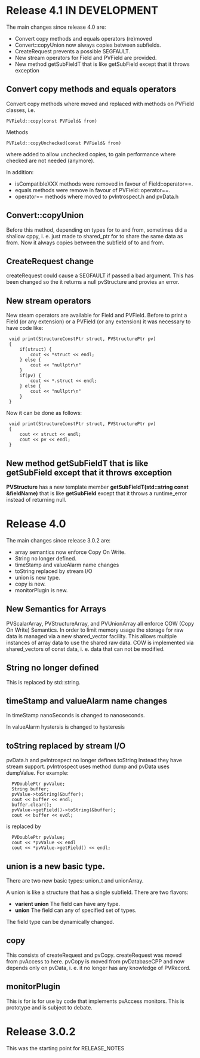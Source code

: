 Release 4.1 IN DEVELOPMENT
===========

The main changes since release 4.0 are:

* Convert copy methods and equals operators (re)moved
* Convert::copyUnion now always copies between subfields.
* CreateRequest prevents a possible SEGFAULT.
* New stream operators for Field and PVField are provided.
* New method getSubFieldT that is like getSubField except that it throws exception

Convert copy methods and equals operators
-----------------------------------------

Convert copy methods where moved and replaced with methods
on PVField classes, i.e.

    PVField::copy(const PVField& from)

Methods

    PVField::copyUnchecked(const PVField& from)

where added to allow unchecked copies, to gain performance
where checked are not needed (anymore).

In addition:
- isCompatibleXXX methods were removed in favour of Field::operator==.
- equals methods were remove in favour of PVField::operator==.
- operator== methods where moved to pvIntrospect.h and pvData.h

Convert::copyUnion
-----------------

Before this method, depending on types for to and from,
sometimes did a shallow cppy, i. e. just made to shared_ptr for to 
share the same data as from.
Now it always copies between the subfield of to and from.

CreateRequest change
--------------------

createRequest could cause a SEGFAULT if passed a bad argument.
This has been changed so the it returns a null pvStructure
and provies an error.

New stream operators
--------------------

New steam operators are available for Field and PVField.
Before to print a Field (or any extension) or a PVField (or any extension)
it was necessary to have code like:

     void print(StructureConstPtr struct, PVStructurePtr pv)
     {
         if(struct) {
             cout << *struct << endl;
         } else {
             cout << "nullptr\n"
         }
         if(pv) {
             cout << *.struct << endl;
         } else {
             cout << "nullptr\n"
         }
     }

Now it can be done as follows:

     void print(StructureConstPtr struct, PVStructurePtr pv)
     {
         cout << struct << endl;
         cout << pv << endl;
     }

New method getSubFieldT that is like getSubField except that it throws exception
--------------------

<b>PVStructure</b> has a new template member <b>getSubFieldT(std::string const &fieldName)</b>
that is like <b>getSubField</b> except that it throws a runtime_error
instead of returning null.

Release 4.0
===========

The main changes since release 3.0.2 are:

* array semantics now enforce Copy On Write.
* String no longer defined.
* timeStamp and valueAlarm name changes
* toString replaced by stream I/O 
* union is new type.
* copy is new.
* monitorPlugin is new.

New Semantics for Arrays
--------

PVScalarArray, PVStructureArray, and PVUnionArray all enforce COW (Copy On Write) Semantics.
In order to limit memory usage the storage for raw data is managed via a new shared_vector facility.
This allows multiple instances of array data to use the shared raw data.
COW is implemented via shared_vectors of const data, i. e. data that can not be modified.


String no longer defined
---------

This is replaced by std::string.


timeStamp and valueAlarm name changes
--------------

In timeStamp nanoSeconds is changed to nanoseconds.

In valueAlarm hystersis is changed to hysteresis


toString replaced by stream I/O
---------

pvData.h and pvIntrospect no longer defines toString
Instead they have stream support.
pvIntrospect uses method dump and pvData uses dumpValue.
For example:

      PVDoublePtr pvValue;
      String buffer;
      pvValue->toString(&buffer);
      cout << buffer << endl;
      buffer.clear();
      pvValue->getField()->toString(&buffer);
      cout << buffer << evdl;

is replaced by

      PVDoublePtr pvValue;
      cout << *pvValue << endl
      cout << *pvValue->getField() << endl;


union is a new basic type.
------------

There are two new basic types: union_t and unionArray.

A union is like a structure that has a single subfield.
There are two flavors:

* <b>varient union</b> The field can have any type.
* <b>union</b> The field can any of specified set of types.

The field type can be dynamically changed.

copy 
----

This consists of createRequest and pvCopy.
createRequest was moved from pvAccess to here.
pvCopy is moved from pvDatabaseCPP and now depends
only on pvData, i. e. it no longer has any knowledge of PVRecord.

monitorPlugin
-------------

This is for is for use by code that implements pvAccess monitors.
This is prototype and is subject to debate.

Release 3.0.2
==========
This was the starting point for RELEASE_NOTES
